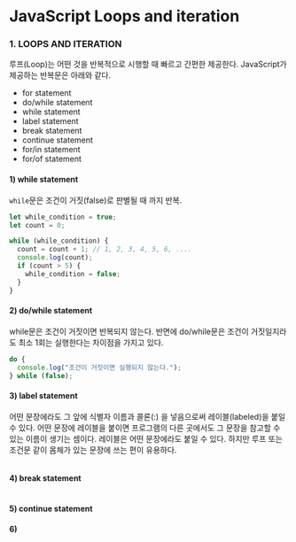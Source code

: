 # JavaScript Loops and iteration

### 1. LOOPS AND ITERATION

루프\(Loop\)는 어떤 것을 반복적으로 시행할 때 빠르고 간편한 제공한다. JavaScript가 제공하는 반복문은 아래와 같다.

* for statement
* do/while statement
* while statement
* label statement
* break statement
* continue statement
* for/in statement
* for/of statement

#### 1\) while statement

`while`문은 조건이 거짓\(false\)로 판별될 때 까지 반복.

```javascript
let while_condition = true;
let count = 0;

while (while_condition) {
  count = count + 1; // 1, 2, 3, 4, 5, 6, ....
  console.log(count);
  if (count > 5) {
    while_condition = false;
  }
}
```

#### 2\) do/while statement

while문은 조건이 거짓이면 반복되지 않는다. 반면에 do/while문은 조건이 거짓일지라도 최소 1회는 실행한다는 차이점을 가지고 있다.

```javascript
do {
  console.log("조건이 거짓이면 실행되지 않는다.");
} while (false);
```

#### 3\) label statement

어떤 문장에라도 그 앞에 식별자 이름과 콜론\(:\) 을 넣음으로써 레이블\(labeled\)을 붙일 수 있다.  어떤 문장에 레이블을 붙이면 프로그램의 다른 곳에서도 그 문장을 참고할 수 있는 이름이 생기는 셈이다. 레이블은 어떤 문장에라도 붙일 수 있다. 하지만 루프 또는 조건문 같이 몸체가 있는 문장에 쓰는 편이 유용하다.

```javascript

```

####  4\) break statement



```javascript

```

#### 5\) continue **statement**



#### 

#### 6\) 


